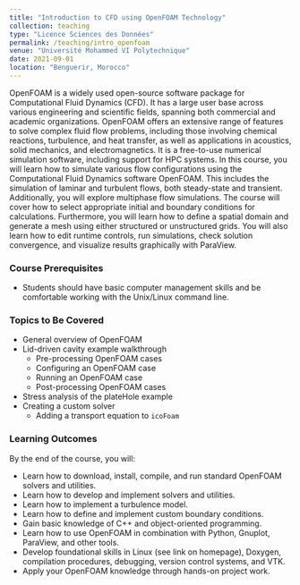 ```yaml
---
title: "Introduction to CFD using OpenFOAM Technology"
collection: teaching
type: "Licence Sciences des Données"
permalink: /teaching/intro_openfoam
venue: "Université Mohammed VI Polytechnique"
date: 2021-09-01
location: "Benguerir, Morocco"
---
```


OpenFOAM is a widely used open-source software package for Computational Fluid Dynamics (CFD). It has a large user base across various engineering and scientific fields, spanning both commercial and academic organizations. OpenFOAM offers an extensive range of features to solve complex fluid flow problems, including those involving chemical reactions, turbulence, and heat transfer, as well as applications in acoustics, solid mechanics, and electromagnetics. It is a free-to-use numerical simulation software, including support for HPC systems. In this course, you will learn how to simulate various flow configurations using the Computational Fluid Dynamics software OpenFOAM. This includes the simulation of laminar and turbulent flows, both steady-state and transient. Additionally, you will explore multiphase flow simulations. The course will cover how to select appropriate initial and boundary conditions for calculations. Furthermore, you will learn how to define a spatial domain and generate a mesh using either structured or unstructured grids. You will also learn how to edit runtime controls, run simulations, check solution convergence, and visualize results graphically with ParaView.

### Course Prerequisites

- Students should have basic computer management skills and be comfortable working with the Unix/Linux command line.

### Topics to Be Covered 

- General overview of OpenFOAM
- Lid-driven cavity example walkthrough
  * Pre-processing OpenFOAM cases
  * Configuring an OpenFOAM case
  * Running an OpenFOAM case
  * Post-processing OpenFOAM cases
- Stress analysis of the plateHole example
- Creating a custom solver
  * Adding a transport equation to `icoFoam`

### Learning Outcomes

By the end of the course, you will:

- Learn how to download, install, compile, and run standard OpenFOAM solvers and utilities.
- Learn how to develop and implement solvers and utilities.
- Learn how to implement a turbulence model.
- Learn how to define and implement custom boundary conditions.
- Gain basic knowledge of C++ and object-oriented programming.
- Learn how to use OpenFOAM in combination with Python, Gnuplot, ParaView, and other tools.
- Develop foundational skills in Linux (see link on homepage), Doxygen, compilation procedures, debugging, version control systems, and VTK.
- Apply your OpenFOAM knowledge through hands-on project work.
